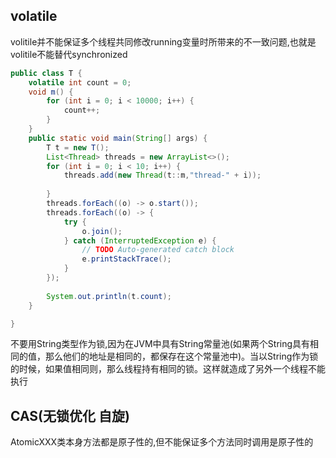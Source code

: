 ## volatile

volitile并不能保证多个线程共同修改running变量时所带来的不一致问题,也就是volitile不能替代synchronized

```java
public class T {
	volatile int count = 0;
	void m() {
		for (int i = 0; i < 10000; i++) {
			count++;
		}
	}
	public static void main(String[] args) {
		T t = new T();
		List<Thread> threads = new ArrayList<>();
		for (int i = 0; i < 10; i++) {
			threads.add(new Thread(t::m,"thread-" + i));
			
		}
		threads.forEach((o) -> o.start());
		threads.forEach((o) -> {
			try {
				o.join();
			} catch (InterruptedException e) {
				// TODO Auto-generated catch block
				e.printStackTrace();
			}
		});
		
		System.out.println(t.count);
	}

}
```

不要用String类型作为锁,因为在JVM中具有String常量池(如果两个String具有相同的值，那么他们的地址是相同的，都保存在这个常量池中)。当以String作为锁的时候，如果值相同则，那么线程持有相同的锁。这样就造成了另外一个线程不能执行



## CAS(无锁优化 自旋)

AtomicXXX类本身方法都是原子性的,但不能保证多个方法同时调用是原子性的